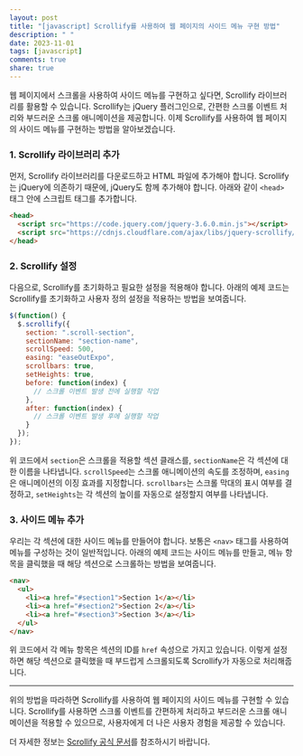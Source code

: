 ```yaml
---
layout: post
title: "[javascript] Scrollify를 사용하여 웹 페이지의 사이드 메뉴 구현 방법"
description: " "
date: 2023-11-01
tags: [javascript]
comments: true
share: true
---
```


웹 페이지에서 스크롤을 사용하여 사이드 메뉴를 구현하고 싶다면, Scrollify 라이브러리를 활용할 수 있습니다. Scrollify는 jQuery 플러그인으로, 간편한 스크롤 이벤트 처리와 부드러운 스크롤 애니메이션을 제공합니다. 이제 Scrollify를 사용하여 웹 페이지의 사이드 메뉴를 구현하는 방법을 알아보겠습니다.

### 1. Scrollify 라이브러리 추가

먼저, Scrollify 라이브러리를 다운로드하고 HTML 파일에 추가해야 합니다. Scrollify는 jQuery에 의존하기 때문에, jQuery도 함께 추가해야 합니다. 아래와 같이 `<head>` 태그 안에 스크립트 태그를 추가합니다.

```html
<head>
  <script src="https://code.jquery.com/jquery-3.6.0.min.js"></script>
  <script src="https://cdnjs.cloudflare.com/ajax/libs/jquery-scrollify/1.0.20/jquery.scrollify.min.js"></script>
</head>
```

### 2. Scrollify 설정

다음으로, Scrollify를 초기화하고 필요한 설정을 적용해야 합니다. 아래의 예제 코드는 Scrollify를 초기화하고 사용자 정의 설정을 적용하는 방법을 보여줍니다.

```javascript
$(function() {
  $.scrollify({
    section: ".scroll-section",
    sectionName: "section-name",
    scrollSpeed: 500,
    easing: "easeOutExpo",
    scrollbars: true,
    setHeights: true,
    before: function(index) {
      // 스크롤 이벤트 발생 전에 실행할 작업
    },
    after: function(index) {
      // 스크롤 이벤트 발생 후에 실행할 작업
    }
  });
});
```

위 코드에서 `section`은 스크롤을 적용할 섹션 클래스를, `sectionName`은 각 섹션에 대한 이름을 나타냅니다. `scrollSpeed`는 스크롤 애니메이션의 속도를 조정하며, `easing`은 애니메이션의 이징 효과를 지정합니다. `scrollbars`는 스크롤 막대의 표시 여부를 결정하고, `setHeights`는 각 섹션의 높이를 자동으로 설정할지 여부를 나타냅니다.

### 3. 사이드 메뉴 추가

우리는 각 섹션에 대한 사이드 메뉴를 만들어야 합니다. 보통은 `<nav>` 태그를 사용하여 메뉴를 구성하는 것이 일반적입니다. 아래의 예제 코드는 사이드 메뉴를 만들고, 메뉴 항목을 클릭했을 때 해당 섹션으로 스크롤하는 방법을 보여줍니다.

```html
<nav>
  <ul>
    <li><a href="#section1">Section 1</a></li>
    <li><a href="#section2">Section 2</a></li>
    <li><a href="#section3">Section 3</a></li>
  </ul>
</nav>
```

위 코드에서 각 메뉴 항목은 섹션의 ID를 `href` 속성으로 가지고 있습니다. 이렇게 설정하면 해당 섹션으로 클릭했을 때 부드럽게 스크롤되도록 Scrollify가 자동으로 처리해줍니다.

---

위의 방법을 따라하면 Scrollify를 사용하여 웹 페이지의 사이드 메뉴를 구현할 수 있습니다. Scrollify를 사용하면 스크롤 이벤트를 간편하게 처리하고 부드러운 스크롤 애니메이션을 적용할 수 있으므로, 사용자에게 더 나은 사용자 경험을 제공할 수 있습니다.

더 자세한 정보는 [Scrollify 공식 문서](https://projects.lukehaas.me/scrollify/)를 참조하시기 바랍니다.